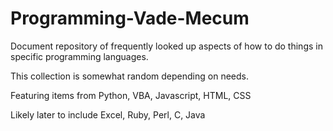 # Programming-Vade-Mecum

Document repository of frequently looked up aspects of how to do things in specific programming languages.

This collection is somewhat random depending on needs.

Featuring items from Python, VBA, Javascript, HTML, CSS

Likely later to include Excel, Ruby, Perl, C, Java
